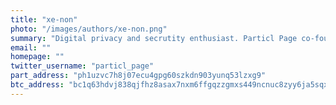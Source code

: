 ```yaml
---
title: "xe-non"
photo: "/images/authors/xe-non.png"
summary: "Digital privacy and secrutity enthusiast. Particl Page co-founder and developer."
email: ""
homepage: ""
twitter_username: "particl_page"
part_address: "ph1uzvc7h8j07ecu4gpg60szkdn903yunq53lzxg9"
btc_address: "bc1q63hdvj838qjfhz8asax7nxm6ffgqzzgmxs449ncnuc8zyy6ja5sqxm3vj4"
---
```

